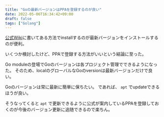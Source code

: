 ```yaml
---
title: "Goの最新バージョンはPPAを登録するのが良い"
date: 2022-05-06T16:34:42+09:00
draft: false
tags: ["Golang"]
---
```


[公式Wiki](https://github.com/golang/go/wiki/Ubuntu#using-ppa)に書いてある方法でinstallするのが最新バージョンをインストールするのが便利。

いくつか検討したけど、PPAで登録する方法がいいという結論に至った。

Go moduleの登場でGoのバージョンは各プロジェクト管理でできるようになった。
そのため、localのグローバルなGoのversionは最新バージョンだけで良い。

Goのバージョンは常に最新に簡単に保ちたい。
であれば、 `apt` でupdateできるほうが良い。

そうなってくると `apt` で更新できるように公式が案内しているPPAを登録しておくのが今後のバージョン更新に追随できるので楽ちん。

